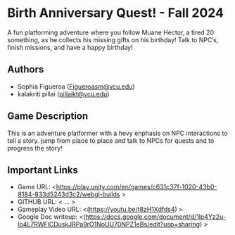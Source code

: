 # Birth Anniversary Quest! - Fall 2024

A fun platforming adventure where you follow Muane Hector, a tired 20 something,  as he collects his missing gifts on his birthday! Talk to NPC’s, finish missions, and have a happy birthday! 

## Authors

- Sophia Figueroa (Figueroasm@vcu.edu)
- kalakriti pillai (pillaikt@vcu.edu)

## Game Description

This is an adventure platformer with a hevy enphasis on NPC interactions to tell a story. jump from place to place and talk to NPCs for quests and to progress the story!

## Important Links

- Game URL: <https://play.unity.com/en/games/c631c37f-1020-43b0-8184-833d5243d3c2/webgl-builds >
- GITHUB URL: < ... >
- Gameplay Video URL: <(https://youtu.be/t8zH1Xdfds4) >
- Google Doc writeup: <(https://docs.google.com/document/d/1lp4Yz2u-lo4L7RWFlCDuskJRPa9rO1NoUU70NPZ1eBs/edit?usp=sharing) >



